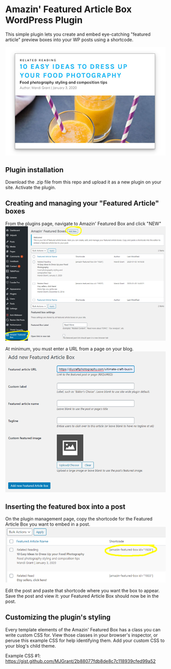 # Amazin' Featured Article Box WordPress Plugin
This simple plugin lets you create and embed eye-catching "featured article" preview boxes into your WP posts using a shortcode. 

![alt text](samples/amazin-featured-article-box-sample1.jpg "Amazin Featured Box in action")

## Plugin installation
Download the .zip file from this repo and upload it as a new plugin on your site. Activate the plugin. 

## Creating and managing your "Featured Article" boxes
From the plugins page, navigate to Amazin' Featured Box and click "NEW"
![alt text](samples/amazin-management-page.png "Create a new one")

At minimum, you must enter a URL from a page on your blog. 
![alt text](samples/add-new-featured-box.png "Creating an Amazin Featured Box")

## Inserting the featured box into a post
On the plugin management page, copy the shortcode for the Featured Article Box you want to embed in a post.
![alt text](samples/select-shortcode.png "Copy and paste this shortcode into your post")

Edit the post and paste that shortcode where you want the box to appear. Save the post and view it: your Featured Article Box should now be in the post. 

## Customizing the plugin's styling
Every template elements of the Amazin' Featured Box has a class you can write custom CSS for. View those classes in your browser's inspector, or peruse this example CSS for help identifying them. Add your custom CSS to your blog's child theme.

Example CSS #1:
https://gist.github.com/MJGrant/2b88077fdb8de8c7c118939cfed99a52
